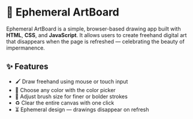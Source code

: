 # 🎨 Ephemeral ArtBoard

Ephemeral ArtBoard is a simple, browser-based drawing app built with **HTML**, **CSS**, and **JavaScript**. It allows users to create freehand digital art that disappears when the page is refreshed — celebrating the beauty of impermanence.

## ✨ Features

- 🖌️ Draw freehand using mouse or touch input
- 🎨 Choose any color with the color picker
- 📏 Adjust brush size for finer or bolder strokes
- ♻️ Clear the entire canvas with one click
- ⏳ Ephemeral design — drawings disappear on refresh
